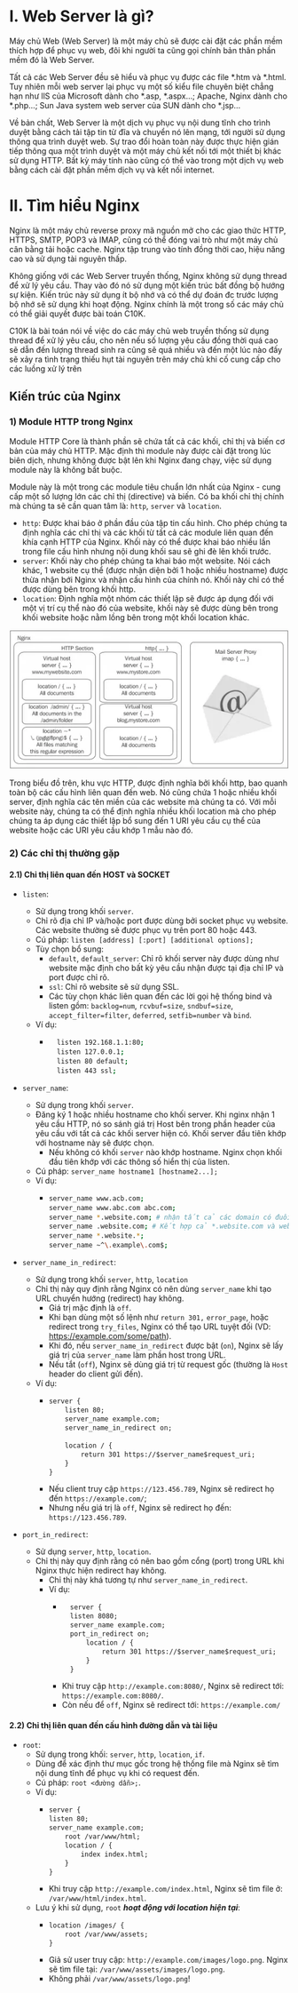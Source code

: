 # I. Web Server là gì?
Máy chủ Web (Web Server) là một máy chủ sẽ được cài đặt các phần mềm thích hợp để phục vụ web, đôi khi người ta cũng gọi chính bản thân phần mềm đó là Web Server.

Tất cả các Web Server đều sẽ hiểu và phục vụ được các file *.htm và *.html. Tuy nhiên mỗi web server lại phục vụ một số kiểu file chuyên biệt chẳng hạn như llS của Microsoft dành cho *.asp, *.aspx…; Apache, Nginx dành cho *.php…; Sun Java system web server của SUN dành cho *.jsp…

Về bản chất, Web Server là một dịch vụ phục vụ nội dung tĩnh cho trình duyệt bằng cách tải tập tin từ đĩa và chuyển nó lên mạng, tới người sử dụng thông qua trình duyệt web. Sự trao đổi hoàn toàn này được thực hiện gián tiếp thông qua một trình duyệt và một máy chủ kết nối tới một thiết bị khác sử dụng HTTP. Bất kỳ máy tính nào cũng có thể vào trong một dịch vụ web bằng cách cài đặt phần mềm dịch vụ và kết nối internet.

# II. Tìm hiểu Nginx

Nginx là một máy chủ reverse proxy mã nguồn mở cho các giao thức HTTP, HTTPS, SMTP, POP3 và IMAP, cũng có thể đóng vai trò như một máy chủ cân bằng tải hoặc cache. Nginx tập trung vào tính đồng thời cao, hiệu năng cao và sử dụng tài nguyên thấp.

Không giống với các Web Server truyền thống, Nginx không sử dụng thread để xử lý yêu cầu. Thay vào đó nó sử dụng một kiến trúc bất đồng bộ hướng sự kiện. Kiến trúc này sử dụng ít bộ nhớ và có thể dự đoán đc trước lượng bộ nhớ sẽ sử dụng khi hoạt động. Nginx chính là một trong số các máy chủ có thể giải quyết được bài toán C10K.

C10K là bài toán nói về việc do các máy chủ web truyền thống sử dụng thread để xử lý yêu cầu, cho nên nếu số lượng yêu cầu đồng thời quá cao sẽ dẫn đến lượng thread sinh ra cũng sẽ quá nhiều và đến một lúc nào đấy sẽ xảy ra tình trạng thiếu hụt tài nguyên trên máy chủ khi cố cung cấp cho các luồng xử lý trên

## Kiến trúc của Nginx

### 1) Module HTTP trong Nginx

Module HTTP Core là thành phần sẽ chứa tất cả các khối, chỉ thị và biến cơ bản của máy chủ HTTP. Mặc định thì module này được cài đặt trong lúc biên dịch, nhưng không được bật lên khi Nginx đang chạy, việc sử dụng module này là không bất buộc.

Module này là một trong các module tiêu chuẩn lớn nhất của Nginx - cung cấp một số lượng lớn các chỉ thị (directive) và biến. Có ba khối chỉ thị chính mà chúng ta sẽ cần quan tâm là: `http`, `server` và `location`.

- `http`: Được khai báo ở phần đầu của tập tin cấu hình. Cho phép chúng ta định nghĩa các chỉ thị và các khối từ tất cả các module liên quan đến khía cạnh HTTP của Nginx. Khối này có thể được khai báo nhiều lần trong file cấu hình nhưng nội dung khối sau sẽ ghi đè lên khối trước.
- `server`: Khối này cho phép chúng ta khai báo một website. Nói cách khác, 1 website cụ thể (được nhận diện bởi 1 hoặc nhiều hostname) được thừa nhận bới Nginx và nhận cấu hình của chính nó. Khối này chỉ có thể được dùng bên trong khối http.
- `location`: Định nghĩa một nhóm các thiết lập sẽ được áp dụng đối với một vị trí cụ thể nào đó của website, khối này sẽ được dùng bên trong khối website hoặc nằm lồng bên trong một khối location khác.

![img_44.png](img_44.png)

Trong biểu đồ trên, khu vực HTTP, được định nghĩa bởi khối http, bao quanh toàn bộ các cấu hình liên quan đến web. Nó cũng chứa 1 hoặc nhiều khối server, định nghĩa các tên miền của các website mà chúng ta có. Với mỗi website này, chúng ta có thể định nghĩa nhiều khối location mà cho phép chúng ta áp dụng các thiết lập bổ sung đến 1 URI yêu cầu cụ thể của website hoặc các URI yêu cầu khớp 1 mẫu nào đó.

### 2) Các chỉ thị thường gặp

#### 2.1) Chỉ thị liên quan đến HOST và SOCKET

- `listen`: 
  - Sử dụng trong khối `server`.
  - Chỉ rõ địa chỉ IP và/hoặc port được dùng bởi socket phục vụ website. Các website thường sẽ được phục vụ trên port 80 hoặc 443.
  - Cú pháp: `listen [address] [:port] [additional options];`
  - Tùy chọn bổ sung:
    - `default`, `default_server`: Chỉ rõ khối server này được dùng như website mặc định cho bất kỳ yêu cầu nhận được tại địa chỉ IP và port được chỉ rõ.
    - `ssl`: Chỉ rõ website sẽ sử dụng SSL.
    - Các tùy chọn khác liên quan đến các lời gọi hệ thống bind và listen gồm: `backlog=num`, `rcvbuf=size`, `sndbuf=size`, `accept_filter=filter`, `deferred`, `setfib=number` và `bind`.
  - Ví dụ:
    - ```sh
        listen 192.168.1.1:80;
        listen 127.0.0.1;
        listen 80 default;
        listen 443 ssl;
        ```
    
- `server_name`:
  - Sử dụng trong khối `server`.
  - Đăng ký 1 hoặc nhiều hostname cho khối server. Khi nginx nhận 1 yêu cầu HTTP, nó so sánh giá trị Host bên trong phần header của yêu cầu với tất cả các khối server hiện có. Khối server đầu tiên khớp với hostname này sẽ được chọn.
    - Nếu không có khối `server` nào khớp hostname. Nginx chọn khối đầu tiên khớp với các thông số hiển thị của listen.
  - Cú pháp: `server_name hostname1 [hostname2...];` 
  - Ví dụ:
    - ```sh
      server_name www.acb.com;
      server_name www.abc.com abc.com;
      server_name *.website.com; # nhận tất cả các domain có đuôi là .website.com
      server_name .website.com; # Kết hợp cả *.website.com và website.com
      server_name *.website.*;
      server_name ~^\.example\.com$;
      ```
- `server_name_in_redirect`:
  - Sử dụng trong khối `server`, `http`, `location`
  - Chỉ thị này quy định rằng Nginx có nên dùng `server_name` khi tạo URL chuyển hướng (redirect) hay không.
    - Giá trị mặc định là `off`.
    - Khi bạn dùng một số lệnh như `return 301,` `error_page`, hoặc redirect trong `try_files`, Nginx có thể tạo URL tuyệt đối (VD: https://example.com/some/path).
    - Khi đó, nếu `server_name_in_redirect` được bật (`on`), Nginx sẽ lấy giá trị của `server_name` làm phần host trong URL.
    - Nếu tắt (`off`), Nginx sẽ dùng giá trị từ request gốc (thường là `Host` header do client gửi đến).
  - Ví dụ:
    - ```shell
      server {
          listen 80;
          server_name example.com;
          server_name_in_redirect on;
    
          location / {
              return 301 https://$server_name$request_uri;
          }
      }
      ```
    - Nếu client truy cập `https://123.456.789`, Nginx sẽ redirect họ đến `https://example.com/`;
    - Nhưng nếu giá trị là `off`, Nginx sẽ redirect họ đến: `https://123.456.789`.
- `port_in_redirect`:
  - Sử dụng `server`, `http`, `location`.
  - Chỉ thị này quy định rằng có nên bao gồm cổng (port) trong URL khi Nginx thực hiện redirect hay không.
    - Chỉ thị này khá tương tự như `server_name_in_redirect`.
    - Ví dụ:
      - ```shell
          server {
          listen 8080;
          server_name example.com;
          port_in_redirect on;
              location / {
                  return 301 https://$server_name$request_uri;
              }
          }
        ```
      - Khi truy cập `http://example.com:8080/`, Nginx sẽ redirect tới: `https://example.com:8080/`.
      - Còn nếu để `off`, Nginx sẽ redirect tới: `https://example.com/`

#### 2.2) Chỉ thị liên quan đến cấu hình đường dẫn và tài liệu
- `root`:
  - Sử dụng trong khối: `server`, `http`, `location`, `if`.
  - Dùng để xác định thư mục gốc trong hệ thống file mà Nginx sẽ tìm nội dung tĩnh để phục vụ khi có request đến.
  - Cú pháp: `root <đường dẫn>;`.
  - Ví dụ:
    - ```shell
      server {
      listen 80;
      server_name example.com;
          root /var/www/html;
          location / {
              index index.html;
          }
      }
      ```
    - Khi truy cập `http://example.com/index.html`, Nginx sẽ tìm file ở: `/var/www/html/index.html`.
  - Lưu ý khi sử dụng, `root` **_hoạt động với location hiện tại_**:
    - ```shell
      location /images/ {
          root /var/www/assets;
      }
      ```
    - Giả sử user truy cập: `http://example.com/images/logo.png`. Nginx sẽ tìm file tại: `/var/www/assets/images/logo.png`.
    - Không phải `/var/www/assets/logo.png`!